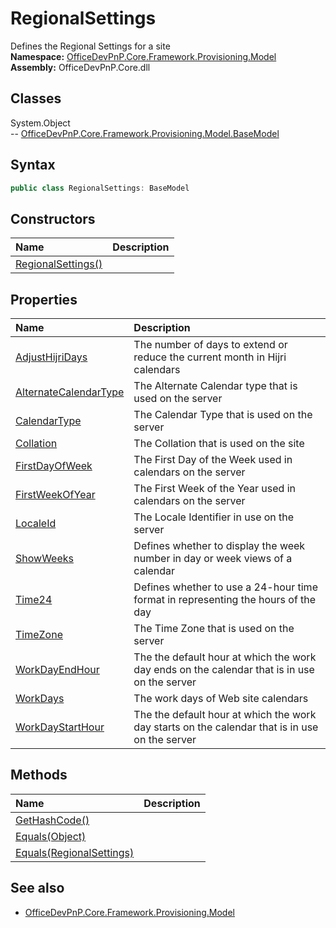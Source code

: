 # RegionalSettings
Defines the Regional Settings for a site  
**Namespace:** [OfficeDevPnP.Core.Framework.Provisioning.Model](OfficeDevPnP.Core.Framework.Provisioning.Model.md)  
**Assembly:** OfficeDevPnP.Core.dll  
## Classes
System.Object  
-- [OfficeDevPnP.Core.Framework.Provisioning.Model.BaseModel](OfficeDevPnP.Core.Framework.Provisioning.Model.BaseModel.md)
## Syntax
```C#
public class RegionalSettings: BaseModel
```
## Constructors
|**Name**|**Description**|
|:-----|:-----|
| [RegionalSettings()](RegionalSettingsconstructor1details.md) | 
## Properties
|**Name**|**Description**|
|:-----|:-----|
| [AdjustHijriDays](RegionalSettings.AdjustHijriDays.md) | The number of days to extend or reduce the current month in Hijri calendars
| [AlternateCalendarType](RegionalSettings.AlternateCalendarType.md) | The Alternate Calendar type that is used on the server
| [CalendarType](RegionalSettings.CalendarType.md) | The Calendar Type that is used on the server
| [Collation](RegionalSettings.Collation.md) | The Collation that is used on the site
| [FirstDayOfWeek](RegionalSettings.FirstDayOfWeek.md) | The First Day of the Week used in calendars on the server
| [FirstWeekOfYear](RegionalSettings.FirstWeekOfYear.md) | The First Week of the Year used in calendars on the server
| [LocaleId](RegionalSettings.LocaleId.md) | The Locale Identifier in use on the server
| [ShowWeeks](RegionalSettings.ShowWeeks.md) | Defines whether to display the week number in day or week views of a calendar
| [Time24](RegionalSettings.Time24.md) | Defines whether to use a 24-hour time format in representing the hours of the day
| [TimeZone](RegionalSettings.TimeZone.md) | The Time Zone that is used on the server
| [WorkDayEndHour](RegionalSettings.WorkDayEndHour.md) | The the default hour at which the work day ends on the calendar that is in use on the server
| [WorkDays](RegionalSettings.WorkDays.md) | The work days of Web site calendars
| [WorkDayStartHour](RegionalSettings.WorkDayStartHour.md) | The the default hour at which the work day starts on the calendar that is in use on the server
## Methods
|**Name**|**Description**|
|:-----|:-----|
| [GetHashCode()](RegionalSettingsGetHashCode.md) | 
| [Equals(Object)](RegionalSettingsEqualsObject.md) | 
| [Equals(RegionalSettings)](RegionalSettingsEqualsRegionalSettings.md) | 
## See also
- [OfficeDevPnP.Core.Framework.Provisioning.Model](OfficeDevPnP.Core.Framework.Provisioning.Model.md)
